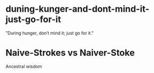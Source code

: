 # duning-kunger-and-dont-mind-it-just-go-for-it
"During hunger, don’t mind it; just go for it."

#  Naive-Strokes vs Naiver-Stoke

Ancestral wisdom
